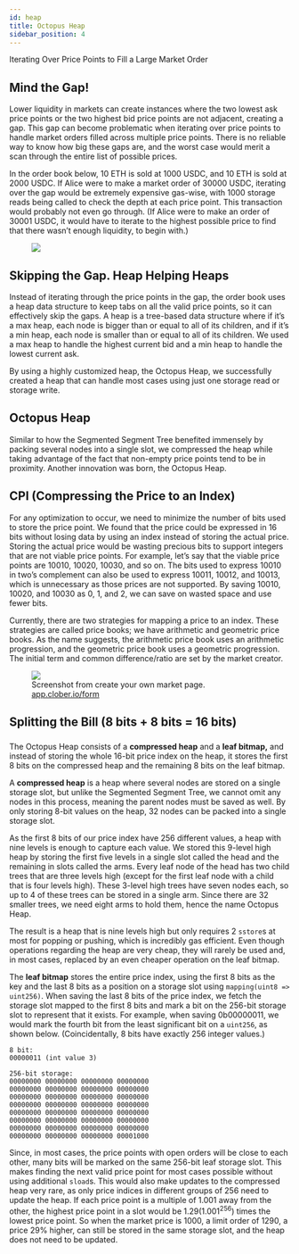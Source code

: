 ```yaml
---
id: heap
title: Octopus Heap
sidebar_position: 4
---
```


Iterating Over Price Points to Fill a Large Market Order

## Mind the Gap!

Lower liquidity in markets can create instances where the two lowest ask price points or the two highest bid price points are not adjacent, creating a gap. 
This gap can become problematic when iterating over price points to handle market orders filled across multiple price points. 
There is no reliable way to know how big these gaps are, and the worst case would merit a scan through the entire list of possible prices.

In the order book below, 10 ETH is sold at 1000 USDC, and 10 ETH is sold at 2000 USDC. 
If Alice were to make a market order of 30000 USDC, iterating over the gap would be extremely expensive gas-wise, with 1000 storage reads being called to check the depth at each price point. 
This transaction would probably not even go through. 
(If Alice were to make an order of 30001 USDC, it would have to iterate to the highest possible price to find that there wasn’t enough liquidity, to begin with.)

<figure style={{textAlign:"center"}}>
    <img src={require("./images/orderbook.png").default} />
</figure>

## Skipping the Gap. Heap Helping Heaps

Instead of iterating through the price points in the gap, the order book uses a heap data structure to keep tabs on all the valid price points, so it can effectively skip the gaps. 
A heap is a tree-based data structure where if it’s a max heap, each node is bigger than or equal to all of its children, and if it’s a min heap, each node is smaller than or equal to all of its children. 
We used a max heap to handle the highest current bid and a min heap to handle the lowest current ask.

By using a highly customized heap, the Octopus Heap, we successfully created a heap that can handle most cases using just one storage read or storage write.

## Octopus Heap

Similar to how the Segmented Segment Tree benefited immensely by packing several nodes into a single slot, we compressed the heap while taking advantage of the fact that non-empty price points tend to be in proximity. Another innovation was born, the Octopus Heap.

## CPI (Compressing the Price to an Index)

For any optimization to occur, we need to minimize the number of bits used to store the price point. We found that the price could be expressed in 16 bits without losing data by using an index instead of storing the actual price. Storing the actual price would be wasting precious bits to support integers that are not viable price points. For example, let’s say that the viable price points are 10010, 10020, 10030, and so on. The bits used to express 10010 in two’s complement can also be used to express 10011, 10012, and 10013, which is unnecessary as those prices are not supported. By saving 10010, 10020, and 10030 as 0, 1, and 2, we can save on wasted space and use fewer bits.

Currently, there are two strategies for mapping a price to an index. These strategies are called price books; we have arithmetic and geometric price books. As the name suggests, the arithmetic price book uses an arithmetic progression, and the geometric price book uses a geometric progression. The initial term and common difference/ratio are set by the market creator.

<figure style={{textAlign:"center"}}>
    <img src={require("./images/pricebook.png").default} />
    <figcaption style={{fontSize:12}}>Screenshot from create your own market page. <a href="https://app.clober.io/form">app.clober.io/form</a></figcaption>
</figure>

## Splitting the Bill (8 bits + 8 bits = 16 bits)

### 

The Octopus Heap consists of a **compressed heap** and a **leaf bitmap,** and instead of storing the whole 16-bit price index on the heap, it stores the first 8 bits on the compressed heap and the remaining 8 bits on the leaf bitmap.

A **compressed heap** is a heap where several nodes are stored on a single storage slot, but unlike the Segmented Segment Tree, we cannot omit any nodes in this process, meaning the parent nodes must be saved as well. By only storing 8-bit values on the heap, 32 nodes can be packed into a single storage slot.

As the first 8 bits of our price index have 256 different values, a heap with nine levels is enough to capture each value. We stored this 9-level high heap by storing the first five levels in a single slot called the head and the remaining in slots called the arms. Every leaf node of the head has two child trees that are three levels high (except for the first leaf node with a child that is four levels high). These 3-level high trees have seven nodes each, so up to 4 of these trees can be stored in a single arm. Since there are 32 smaller trees, we need eight arms to hold them, hence the name Octopus Heap.

The result is a heap that is nine levels high but only requires 2 `sstore`s at most for popping or pushing, which is incredibly gas efficient. Even though operations regarding the heap are very cheap, they will rarely be used and, in most cases, replaced by an even cheaper operation on the leaf bitmap.

The **leaf bitmap** stores the entire price index, using the first 8 bits as the key and the last 8 bits as a position on a storage slot using `mapping(uint8 => uint256)`. When saving the last 8 bits of the price index, we fetch the storage slot mapped to the first 8 bits and mark a bit on the 256-bit storage slot to represent that it exists. For example, when saving 0b00000011, we would mark the fourth bit from the least significant bit on a `uint256`, as shown below. (Coincidentally, 8 bits have exactly 256 integer values.)

```
8 bit:
00000011 (int value 3)

256-bit storage:
00000000 00000000 00000000 00000000
00000000 00000000 00000000 00000000
00000000 00000000 00000000 00000000
00000000 00000000 00000000 00000000
00000000 00000000 00000000 00000000
00000000 00000000 00000000 00000000
00000000 00000000 00000000 00000000
00000000 00000000 00000000 00001000
```

Since, in most cases, the price points with open orders will be close to each other, many bits will be marked on the same 256-bit leaf storage slot. This makes finding the next valid price point for most cases possible without using additional `sload`s. This would also make updates to the compressed heap very rare, as only price indices in different groups of 256 need to update the heap. If each price point is a multiple of 1.001  away from the other, the highest price point in a slot would be $1.29(1.001^{256})$ times the lowest price point. So when the market price is 1000, a limit order of 1290, a price 29% higher, can still be stored in the same storage slot, and the heap does not need to be updated.
